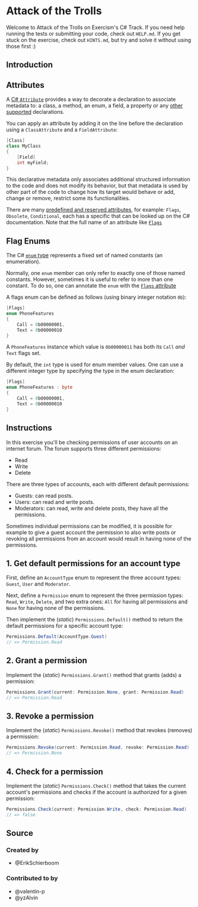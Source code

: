 
# Attack of the Trolls

Welcome to Attack of the Trolls on Exercism's C# Track.
If you need help running the tests or submitting your code, check out `HELP.md`.
If you get stuck on the exercise, check out `HINTS.md`, but try and solve it without using those first :)

## Introduction

## Attributes

A [C# `Attribute`](https://docs.microsoft.com/en-us/dotnet/csharp/programming-guide/concepts/attributes/) provides a way to decorate a declaration to associate metadata to: a class, a method, an enum, a field, a property or any [other supported](https://docs.microsoft.com/en-us/dotnet/csharp/programming-guide/concepts/attributes/#attribute-targets) declarations.

You can apply an attribute by adding it on the line before the declaration using a `ClassAttribute` and a `FieldAttribute`:

```csharp
[Class]
class MyClass
{
    [Field]
    int myField;
}
```

This declarative metadata only associates additional structured information to the code and does not modify its behavior, but that metadata is used by other part of the code to change how its target would behave or add, change or remove, restrict some its functionalities.

There are many [predefined and reserved attributes](https://docs.microsoft.com/en-us/dotnet/csharp/language-reference/attributes/general#conditional-attribute), for example: `Flags`, `Obsolete`, `Conditional`, each has a specific that can be looked up on the C# documentation. Note that the full name of an attribute like [`Flags`](https://docs.microsoft.com/en-us/dotnet/api/system.flagsattribute)

## Flag Enums

The C# [`enum` type](https://docs.microsoft.com/en-us/dotnet/csharp/language-reference/builtin-types/enum) represents a fixed set of named constants (an enumeration).

Normally, one `enum` member can only refer to exactly one of those named constants. However, sometimes it is useful to refer to more than one constant. To do so, one can annotate the `enum` with the [`Flags` attribute](https://docs.microsoft.com/en-us/dotnet/api/system.flagsattribute)

A flags enum can be defined as follows (using binary integer notation `0b`):

```csharp
[Flags]
enum PhoneFeatures
{
    Call = 0b00000001,
    Text = 0b00000010
}
```

A `PhoneFeatures` instance which value is `0b00000011` has both its `Call` _and_ `Text` flags set.

By default, the `int` type is used for enum member values. One can use a different integer type by specifying the type in the enum declaration:

```csharp
[Flags]
enum PhoneFeatures : byte
{
    Call = 0b00000001,
    Text = 0b00000010
}
```

## Instructions

In this exercise you'll be checking permissions of user accounts on an internet forum. The forum supports three different permissions:

- Read
- Write
- Delete

There are three types of accounts, each with different default permissions:

- Guests: can read posts.
- Users: can read and write posts.
- Moderators: can read, write and delete posts, they have all the permissions.

Sometimes individual permissions can be modified, it is possible for example to give a guest account the permission to also write posts or revoking all permissions from an account would result in having none of the permissions.

## 1. Get default permissions for an account type

First, define an `AccountType` enum to represent the three account types: `Guest`, `User` and `Moderator`.

Next, define a `Permission` enum to represent the three permission types: `Read`, `Write`, `Delete`, and two extra ones: `All` for having all permissions and `None` for having none of the permissions.

Then implement the (_static_) `Permissions.Default()` method to return the default permissions for a specific account type:

```csharp
Permissions.Default(AccountType.Guest)
// => Permission.Read
```

## 2. Grant a permission

Implement the (_static_) `Permissions.Grant()` method that grants (adds) a permission:

```csharp
Permissions.Grant(current: Permission.None, grant: Permission.Read)
// => Permission.Read
```

## 3. Revoke a permission

Implement the (_static_) `Permissions.Revoke()` method that revokes (removes) a permission:

```csharp
Permissions.Revoke(current: Permission.Read, revoke: Permission.Read)
// => Permission.None
```

## 4. Check for a permission

Implement the (_static_) `Permissions.Check()` method that takes the current account's permissions and checks if the account is authorized for a given permission:

```csharp
Permissions.Check(current: Permission.Write, check: Permission.Read)
// => false
```

## Source

### Created by

- @ErikSchierboom

### Contributed to by

- @valentin-p
- @yzAlvin